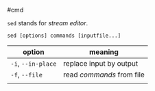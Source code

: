 #cmd

`sed` stands for _stream editor_.

    sed [options] commands [inputfile...]

    
| option             | meaning                   |
| ------------------ | ------------------------- |
| `-i`, `--in-place` | replace input by output   |
| `-f`, `--file`     | read _commands_ from file |
|                    |                           |
